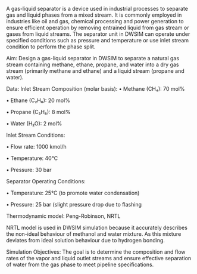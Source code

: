 A gas-liquid separator is a device used in industrial processes to separate gas and liquid phases from a mixed stream. It is commonly employed in industries like oil and gas, chemical processing and power generation to ensure efficient operation by removing entrained liquid from gas stream or gases from liquid streams.
The separator unit in DWSIM can operate under specified conditions such as pressure and temperature or use inlet stream condition to perform the phase split. 

Aim: Design a gas-liquid separator in DWSIM to separate a natural gas stream containing methane, ethane, propane, and water into a dry gas stream (primarily methane and ethane) and a liquid stream (propane and water). 

Data: 	Inlet Stream Composition (molar basis): 
•	Methane (CH₄): 70 mol%

•	Ethane (C₂H₆): 20 mol%

•	Propane (C₃H₈): 8 mol%

•	Water (H₂O): 2 mol%

Inlet Stream Conditions: 

•	Flow rate: 1000 kmol/h

•	Temperature: 40°C

•	Pressure: 30 bar

 Separator Operating Conditions: 

•	Temperature: 25°C (to promote water condensation)

•	Pressure: 25 bar (slight pressure drop due to flashing

Thermodynamic model: Peng-Robinson, NRTL

NRTL model is used in DWSIM simulation because it accurately describes the non-ideal behaviour of methanol and water mixture. As this mixture deviates from ideal solution behaviour due to hydrogen bonding. 

Simulation Objectives: The goal is to determine the composition and flow rates of the vapor and liquid outlet streams and ensure effective separation of water from the gas phase to meet pipeline specifications.
